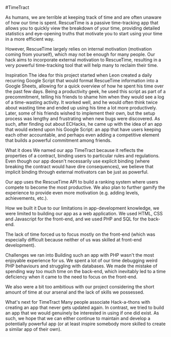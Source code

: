 #TimeTract

As humans, we are terrible at keeping track of time and are often unaware of how our time is spent. RescueTime is a passive time-tracking app that allows you to quickly view the breakdown of your time, providing detailed statistics and eye-opening truths that motivate you to start using your time in a more efficient way.

However, RescueTime largely relies on internal motivation (motivation coming from yourself), which may not be enough for many people. Our hack aims to incorporate external motivation to RescueTime, resulting in a very powerful time-tracking tool that will help many to reclaim their time.

Inspiration
The idea for this project started when Leon created a daily recurring Google Script that would format RescueTime information into a Google Sheets, allowing for a quick overview of how he spent his time over the past few days. Being a productivity geek, he used this script as part of a precommitment, telling his friends to shame him when they would see a log of a time-wasting activity. It worked well, and he would often think twice about wasting time and ended up using his time a lot more productively. Later, some of his friends wished to implement their own, but the setup process was lengthy and frustrating when new bugs were discovered. As such, after finding out about ECHacks, he came up with the idea of an app that would extend upon his Google Script: an app that have users keeping each other accountable, and perhaps even adding a competitive element that builds a powerful commitment among friends.

What it does
We named our app TimeTract because it reflects the properties of a contract, binding users to particular rules and regulations. Even though our app doesn't necessarily use explicit binding (where breaking the contract would have dire consequences), we believe that implicit binding through external motivators can be just as powerful.

Our app uses the RescueTime API to build a ranking system where users compete to become the most productive. We also plan to further gamify the experience to provide even more motivation (e.g. adding levels, achievements, etc.).

How we built it
Due to our limitations in app-development knowledge, we were limited to building our app as a web application. We used HTML, CSS and Javascript for the front-end, and we used PHP and SQL for the back-end.

The lack of time forced us to focus mostly on the front-end (which was especially difficult because neither of us was skilled at front-end development).

Challenges we ran into
Building such an app with PHP wasn't the most enjoyable experience for us. We spent a lot of our time debugging weird PHP behaviours and struggling with databases. We made the mistake of spending way too much time on the back-end, which inevitably led to a time deficiency when it came to the need to focus on the front-end.

We also were a bit too ambitious with our project considering the short amount of time at our arsenal and the lack of skills we possessed.

What's next for TimeTract
Many people associate Hack-a-thons with creating an app that never gets updated again. In contrast, we tried to build an app that we would genuinely be interested in using if one did exist. As such, we hope that we can either continue to maintain and develop a potentially powerful app (or at least inspire somebody more skilled to create a similar app of their own).
